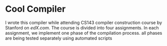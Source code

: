 # Cool Compiler
I wrote this compiler while attending CS143 compiler construction course by Stanford on *edX.com*.
The course is divided into four assignments. In each assignment, we implement one phase of the compilation process. all phases are being tested separately using automated scripts
